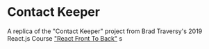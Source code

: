 # Contact Keeper

A replica of the "Contact Keeper" project from Brad Traversy's 2019 React.js Course ["React Front To Back"](https://www.udemy.com/course/modern-react-front-to-back/)
s
